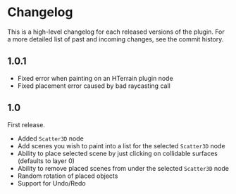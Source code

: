 Changelog
============

This is a high-level changelog for each released versions of the plugin.
For a more detailed list of past and incoming changes, see the commit history.


1.0.1
----------

- Fixed error when painting on an HTerrain plugin node
- Fixed placement error caused by bad raycasting call


1.0
----

First release.

- Added `Scatter3D` node
- Add scenes you wish to paint into a list for the selected `Scatter3D` node
- Ability to place selected scene by just clicking on collidable surfaces (defaults to layer 0)
- Ability to remove placed scenes from under the selected `Scatter3D` node
- Random rotation of placed objects
- Support for Undo/Redo

